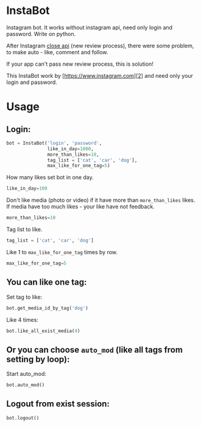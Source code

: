 # InstaBot
Instagram bot. It works without instagram api, need only login and password. Write on python.

After Instagram [close api][1] (new review process), there were some problem, to make auto - like, comment and follow.

If your app can't pass new review process, this is solution! 

This InstaBot work by [https://www.instagram.com][2] and need only your login and password.
# Usage
Login:
--------------------
```python
bot = InstaBot('login', 'password', 
               like_in_day=1000,
               more_than_likes=10,
               tag_list = ['cat', 'car', 'dog'],
               max_like_for_one_tag=5)
```
How many likes set bot in one day.
```python
like_in_day=100
```
Don't like media (photo or video) if it have more than `more_than_likes` likes. If media have too much likes - your like have not feedback.
```python
more_than_likes=10
```
Tag list to like.
```python
tag_list = ['cat', 'car', 'dog']
```
Like 1 to `max_like_for_one_tag` times by row.
```python
max_like_for_one_tag=5
```
You can like one tag: 
--------------------
Set tag to like: 
```python
bot.get_media_id_by_tag('dog')
```
Like 4 times: 
```python
bot.like_all_exist_media(4)
```
Or you can choose `auto_mod` (like all tags from setting by loop):
--------------------
Start auto_mod: 
```python
bot.auto_mod()
```
Logout from exist session:
--------------------
```python
bot.logout()
```
[1]: http://developers.instagram.com/post/133424514006/instagram-platform-update
[2]: https://www.instagram.com
